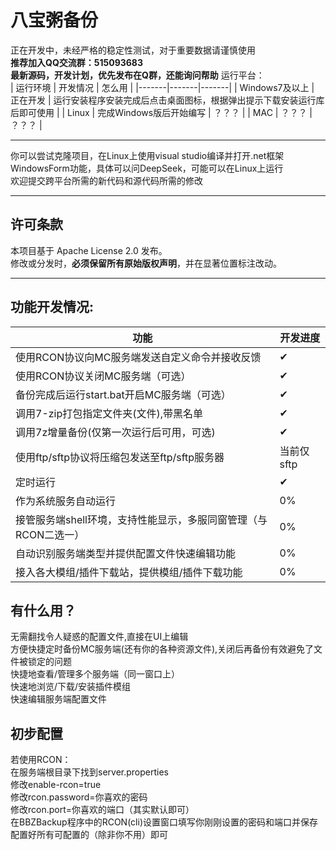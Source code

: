 # 八宝粥备份
正在开发中，未经严格的稳定性测试，对于重要数据请谨慎使用  
**推荐加入QQ交流群：515093683**  
**最新源码，开发计划，优先发布在Q群，还能询问帮助**
运行平台：  
| 运行环境 | 开发情况 | 怎么用 |
   |-------|-------|-------|
   | Windows7及以上 | 正在开发 | 运行安装程序安装完成后点击桌面图标，根据弹出提示下载安装运行库后即可使用 |
   | Linux | 完成Windows版后开始编写 | ？？？ |
   | MAC | ？？？ | ？？？ |  
***
你可以尝试克隆项目，在Linux上使用visual studio编译并打开.net框架WindowsForm功能，具体可以问DeepSeek，可能可以在Linux上运行  
欢迎提交跨平台所需的新代码和源代码所需的修改
***
## 许可条款
   本项目基于 Apache License 2.0 发布。  
   修改或分发时，**必须保留所有原始版权声明**，并在显著位置标注改动。  
***
## 功能开发情况:
   | 功能 | 开发进度 |
|-------|-------|
| 使用RCON协议向MC服务端发送自定义命令并接收反馈 | ✔ |
| 使用RCON协议关闭MC服务端（可选） | ✔ |
| 备份完成后运行start.bat开启MC服务端（可选） | ✔ |
| 调用7-zip打包指定文件夹(文件),带黑名单 | ✔ |
| 调用7z增量备份(仅第一次运行后可用，可选)  | ✔ |
| 使用ftp/sftp协议将压缩包发送至ftp/sftp服务器 | 当前仅sftp |
| 定时运行 | ✔ |
| 作为系统服务自动运行 | 0% |
| 接管服务端shell环境，支持性能显示，多服同窗管理（与RCON二选一） | 0% |
| 自动识别服务端类型并提供配置文件快速编辑功能 | 0% |
| 接入各大模组/插件下载站，提供模组/插件下载功能 | 0% |
## 有什么用？
无需翻找令人疑惑的配置文件,直接在UI上编辑  
方便快捷定时备份MC服务端(还有你的各种资源文件),关闭后再备份有效避免了文件被锁定的问题  
快捷地查看/管理多个服务端（同一窗口上）  
快速地浏览/下载/安装插件模组  
快速编辑服务端配置文件  
## 初步配置
若使用RCON：  
在服务端根目录下找到server.properties  
修改enable-rcon=true  
修改rcon.password=你喜欢的密码  
修改rcon.port=你喜欢的端口（其实默认即可）  
在BBZBackup程序中的RCON(cli)设置窗口填写你刚刚设置的密码和端口并保存  
配置好所有可配置的（除非你不用）即可
